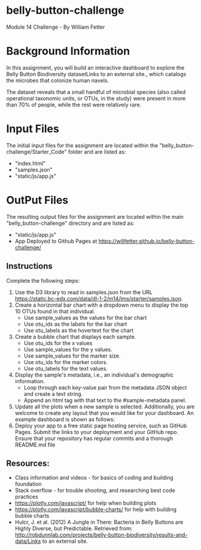 # belly-button-challenge
 Module 14 Challenge - By William Fetter

# Background Information
In this assignment, you will build an interactive dashboard to explore the Belly Button Biodiversity datasetLinks to an external site., which catalogs the microbes that colonize human navels.

The dataset reveals that a small handful of microbial species (also called operational taxonomic units, or OTUs, in the study) were present in more than 70% of people, while the rest were relatively rare.

# Input Files
The initial input files for the assignment are located within the "belly_button-challenge/Starter_Code" folder and are listed as:
- "index.html"
- "samples.json"
- "static/js/app.js"

# OutPut Files
The resulting output files for the assignment are located within the main "belly_button-challenge" directory and are listed as:
- "static/js/app.js"
- App Deployed to Github Pages at https://willfetter.github.io/belly-button-challenge/
  
## Instructions
Complete the following steps:
1. Use the D3 library to read in samples.json from the URL https://static.bc-edx.com/data/dl-1-2/m14/lms/starter/samples.json.
2. Create a horizontal bar chart with a dropdown menu to display the top 10 OTUs found in that individual.
     - Use sample_values as the values for the bar chart
     - Use otu_ids as the labels for the bar chart
     - Use otu_labels as the hovertext for the chart
3. Create a bubble chart that displays each sample.
     - Use otu_ids for the x values
     - Use sample_values for the y values.
     - Use sample_values for the marker size.
     - Use otu_ids for the marker colors.
     - Use otu_labels for the text values.
4. Display the sample's metadata, i.e., an individual's demographic information.
     - Loop through each key-value pair from the metadata JSON object and create a text string.
     - Append an html tag with that text to the #sample-metadata panel.
5. Update all the plots when a new sample is selected. Additionally, you are welcome to create any layout that you would like for your dashboard. An example dashboard is shown as follows:
6. Deploy your app to a free static page hosting service, such as GitHub Pages. Submit the links to your deployment and your GitHub repo. Ensure that your repository has regular commits and a thorough README.md file

## Resources:
 - Class information and videos - for basics of coding and building foundation
 - Stack overflow - for trouble shooting, and researching best code practices
 - https://plotly.com/javascript/ for help when building plots
 - https://plotly.com/javascript/bubble-charts/ for help with building bubble charts
 - Hulcr, J. et al. (2012) A Jungle in There: Bacteria in Belly Buttons are Highly Diverse, but Predictable. Retrieved from: http://robdunnlab.com/projects/belly-button-biodiversity/results-and-data/Links to an external site.
